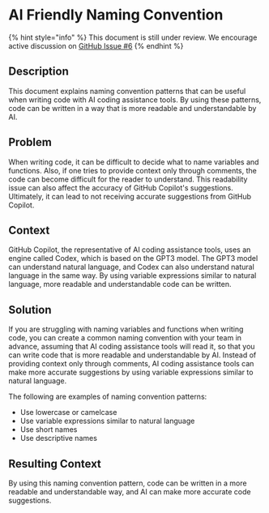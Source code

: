 # AI Friendly Naming Convention

{% hint style="info" %}
This document is still under review. We encourage active discussion on [GitHub Issue #6](https://github.com/AI-Native-Development/patterns/issues/6)
{% endhint %}

## Description

This document explains naming convention patterns that can be useful when writing code with AI coding assistance tools. By using these patterns, code can be written in a way that is more readable and understandable by AI.

## Problem

When writing code, it can be difficult to decide what to name variables and functions. Also, if one tries to provide context only through comments, the code can become difficult for the reader to understand. This readability issue can also affect the accuracy of GitHub Copilot's suggestions. Ultimately, it can lead to not receiving accurate suggestions from GitHub Copilot.

## Context

GitHub Copilot, the representative of AI coding assistance tools, uses an engine called Codex, which is based on the GPT3 model. The GPT3 model can understand natural language, and Codex can also understand natural language in the same way. By using variable expressions similar to natural language, more readable and understandable code can be written.

## Solution

If you are struggling with naming variables and functions when writing code, you can create a common naming convention with your team in advance, assuming that AI coding assistance tools will read it, so that you can write code that is more readable and understandable by AI. Instead of providing context only through comments, AI coding assistance tools can make more accurate suggestions by using variable expressions similar to natural language.

The following are examples of naming convention patterns:

* Use lowercase or camelcase
* Use variable expressions similar to natural language
* Use short names
* Use descriptive names

## Resulting Context

By using this naming convention pattern, code can be written in a more readable and understandable way, and AI can make more accurate code suggestions.
